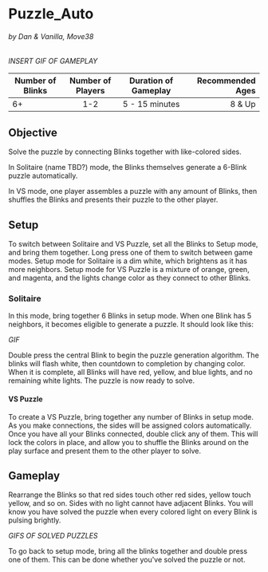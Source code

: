 # Puzzle_Auto
###### by Dan & Vanilla, Move38

_INSERT GIF OF GAMEPLAY_
  
| Number of Blinks | Number of Players | Duration of Gameplay | Recommended Ages |
|------------------|:-----------------:|:--------------------:|-----------------:|
| 6+               | 1-2               |  5 - 15 minutes      | 8 & Up           |

## Objective
Solve the puzzle by connecting Blinks together with like-colored sides.

In Solitaire (name TBD?) mode, the Blinks themselves generate a 6-Blink puzzle automatically.

In VS mode, one player assembles a puzzle with any amount of Blinks, then shuffles the Blinks and presents their puzzle to the other player.

## Setup
To switch between Solitaire and VS Puzzle, set all the Blinks to Setup mode, and bring them together. Long press one of them to switch between game modes. Setup mode for Solitaire is a dim white, which brightens as it has more neighbors. Setup mode for VS Puzzle is a mixture of orange, green, and magenta, and the lights change color as they connect to other Blinks.

### Solitaire
In this mode, bring together 6 Blinks in setup mode. When one Blink has 5 neighbors, it becomes eligible to generate a puzzle. It should look like this:

_GIF_

Double press the central Blink to begin the puzzle generation algorithm. The blinks will flash white, then countdown to completion by changing color. When it is complete, all Blinks will have red, yellow, and blue lights, and no remaining white lights. The puzzle is now ready to solve.

#### VS Puzzle
To create a VS Puzzle, bring together any number of Blinks in setup mode. As you make connections, the sides will be assigned colors automatically. Once you have all your Blinks connected, double click any of them. This will lock the colors in place, and allow you to shuffle the Blinks around on the play surface and present them to the other player to solve.

## Gameplay

Rearrange the Blinks so that red sides touch other red sides, yellow touch yellow, and so on. Sides with no light cannot have adjacent Blinks. You will know you have solved the puzzle when every colored light on every Blink is pulsing brightly.

_GIFS OF SOLVED PUZZLES_

To go back to setup mode, bring all the blinks together and double press one of them. This can be done whether you've solved the puzzle or not.
